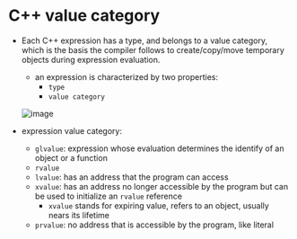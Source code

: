 # C++ value category
* Each C++ expression has a type, and belongs to a value category, which is the basis the compiler follows to create/copy/move temporary objects during expression evaluation.
    * an expression is characterized by two properties:
        * `type`
        * `value category`

  ![image](https://github.com/lolyu/aoi/assets/35479537/eb938422-720b-451d-9202-5efc2a978356)

* expression value category:
    * `glvalue`: expression whose evaluation determines the identify of an object or a function
    * `rvalue`
    * `lvalue`: has an address that the program can access 
    * `xvalue`: has an address no longer accessible by the program but can be used to initialize an `rvalue` reference
        * `xvalue` stands for expiring value, refers to an object, usually nears its lifetime
    * `prvalue`: no address that is accessible by the program, like literal
